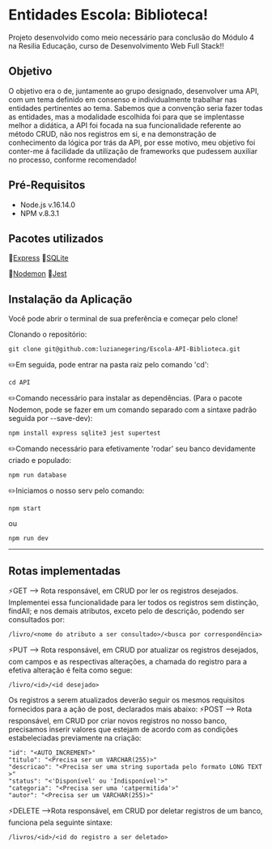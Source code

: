 # Entidades Escola: Biblioteca!

Projeto desenvolvido como meio necessário para conclusão do Módulo 4 na Resilia Educação, curso de Desenvolvimento Web Full Stack!!

## Objetivo
O objetivo era o de, juntamente ao grupo designado, desenvolver uma API, com um tema definido em consenso e individualmente trabalhar nas entidades pertinentes ao tema.
Sabemos que a convenção seria fazer todas as entidades, mas a modalidade escolhida foi para que se implentasse melhor a didática, a API foi focada na sua funcionalidade referente ao método CRUD, não nos registros em si, e na demonstração de conhecimento da lógica por trás da API, por esse motivo, meu objetivo foi conter-me á facilidade da utilização de frameworks que pudessem auxiliar no processo, conforme recomendado!

## Pré-Requisitos

* Node.js  v.16.14.0
* NPM v.8.3.1

## Pacotes utilizados
 📂[Express](https://www.npmjs.com/package/express)                            📂[SQLite](https://www.npmjs.com/package/sqlite3)  
                                                                              
 
  📂[Nodemon](https://www.npmjs.com/package/nodemon)                            📂[Jest](https://jestjs.io/docs/getting-started) 
 
  

## Instalação da Aplicação

Você pode abrir o terminal de sua preferência e começar pelo clone!

Clonando o repositório:
```
git clone git@github.com:luzianegering/Escola-API-Biblioteca.git
```
✏️Em seguida, pode entrar na pasta raiz pelo comando 'cd':
```
cd API
```

✏️Comando necessário para instalar as dependências. (Para o pacote Nodemon, pode se fazer em um comando separado com a sintaxe padrão seguida por --save-dev):
```
npm install express sqlite3 jest supertest
```

✏️Comando necessário para efetivamente 'rodar' seu banco devidamente criado e populado:
```
npm run database
```

✏️Iniciamos o nosso serv pelo comando: 
```
npm start
```
ou
```
npm run dev
```

---

## Rotas implementadas

⚡️GET --> Rota responsável, em CRUD por ler os registros desejados. Implementei essa funcionalidade para ler todos os registros sem distinção, findAll; e nos demais atributos, exceto pelo de descrição, podendo ser consultados por:
```
/livro/<nome do atributo a ser consultado>/<busca por correspondência>
```

⚡️PUT --> Rota responsável, em CRUD por atualizar os registros desejados, com campos e as respectivas alterações, a chamada do registro para a efetiva alteração é feita como segue:
```
/livro/<id>/<id desejado>
```
Os registros a serem atualizados deverão seguir os mesmos requisitos fornecidos para a ação de post, declarados mais abaixo:
⚡️POST --> Rota responsável, em CRUD por criar novos registros no nosso banco, precisamos inserir valores que estejam de acordo com as condições estabeleciadas previamente na criação:
```
"id": "<AUTO_INCREMENT>"
"titulo": "<Precisa ser um VARCHAR(255)>"
"descricao": "<Precisa ser uma string suportada pelo formato LONG TEXT >"
"status": "<'Disponível' ou 'Indisponível'>"
"categoria": "<Precisa ser uma 'catpermitida'>"
"autor": "<Precisa ser um VARCHAR(255)>"
```

⚡️DELETE -->Rota responsável, em CRUD por deletar registros de um banco, funciona pela seguinte sintaxe:
```
/livros/<id>/<id do registro a ser deletado>
```
